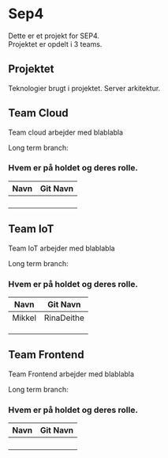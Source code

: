 # Sep4

Dette er et projekt for SEP4.  
Projektet er opdelt i 3 teams.


## Projektet

Teknologier brugt i projektet.
Server arkitektur.

## Team Cloud

Team cloud arbejder med blablabla

Long term branch: 

### Hvem er på holdet og deres rolle.
|Navn|Git Navn|
|-----|-----|
|||
|||
|||
|||
## Team IoT

Team IoT arbejder med blablabla

Long term branch: 

### Hvem er på holdet og deres rolle.
|Navn|Git Navn|
|-----|-----|
|Mikkel|RinaDeithe|
|||
|||
|||
## Team Frontend

Team Frontend arbejder med blablabla

Long term branch: 

### Hvem er på holdet og deres rolle.
|Navn|Git Navn|
|-----|-----|
|||
|||
|||
|||
